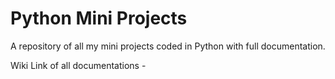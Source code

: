 # Python Mini Projects
A repository of all my mini projects coded in Python with full documentation.

Wiki Link of all documentations - 
